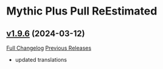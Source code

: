 # Mythic Plus Pull ReEstimated

## [v1.9.6](https://github.com/NumyAddon/MythicPlusPullReEstimated/tree/v1.9.6) (2024-03-12)
[Full Changelog](https://github.com/NumyAddon/MythicPlusPullReEstimated/compare/v1.9.5...v1.9.6) [Previous Releases](https://github.com/NumyAddon/MythicPlusPullReEstimated/releases)

- updated translations  

